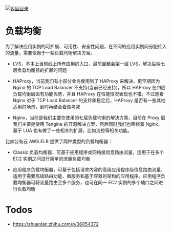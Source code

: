 [![返回目录](https://i.postimg.cc/WzXsh0MX/image.png)](https://parg.co/UdT)

# 负载均衡

为了解决应用实例的可扩展、可用性、安全性问题，在不同的应用实例间分配传入的流量，需要依赖于一些负载均衡解决方案。

- LVS，基本上当前线上所有应用的入口，最前面都会架一层 LVS，解决后端七层负载均衡器的扩展的问题

- HAProxy，当前我们有小部分业务使用到了 HAProxy 来解决，更早期因为 Nginx 的 TCP Load Balancer 不支持(当前已经支持)，所以 HAProxy 在四层负载均衡层面有功能优势，并且 HAProxy 在性能情况表现也不错。不过随着 Nginx 对于 TCP Load Balancer 的支持和稳定后，HAProxy 是否有一些其他适用的场景，到时再结合着做考究

- Nginx，当前是我们主要在使用的七层负载均衡的解决方案，目前在 Proxy 层我们主要是使用 Tengine 的开源解决方案，然后同时我们也围绕着 Nginx，基于 LUA 也有做了一些相关的扩展，比如流控等相关功能。

比如公有云 AWS ELB 提供了两种类型的负载均衡器：

- Classic 负载均衡器，可基于应用程序或网络级信息路由流量，适用于在多个 EC2 实例之间进行简单的流量负载均衡

- 应用程序负载均衡器，可基于包括请求内容的高级应用程序级信息路由流量，适用于需要高级路由功能、微服务和基于容器的架构的应用程序。应用程序负载均衡器可将流量路由至多个服务，也可在同一 EC2 实例的多个端口之间进行负载均衡

# Todos

- https://zhuanlan.zhihu.com/p/36054372

